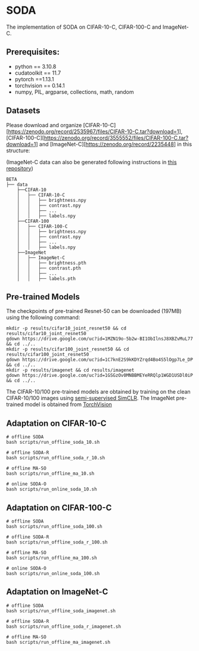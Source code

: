 # SODA

The implementation of SODA on CIFAR-10-C, CIFAR-100-C and ImageNet-C.

## Prerequisites:

- python == 3.10.8
- cudatoolkit == 11.7
- pytorch ==1.13.1
- torchvision == 0.14.1
- numpy, PIL, argparse, collections, math, random

## Datasets

Please download and organize [CIFAR-10-C][https://zenodo.org/record/2535967/files/CIFAR-10-C.tar?download=1], [CIFAR-100-C][https://zenodo.org/record/3555552/files/CIFAR-100-C.tar?download=1] and [ImageNet-C][https://zenodo.org/record/2235448] in this structure:

(ImageNet-C data can also be generated following instructions in [this repository](https://github.com/Gorilla-Lab-SCUT/TTAC/tree/master/imagenet))

```
BETA
├── data
    ├──CIFAR-10
    │   ├── CIFAR-10-C
    │   │   ├── brightness.npy
    │   │   ├── contrast.npy
    │   │   ├── ...
    │   │   ├── labels.npy
    ├──CIFAR-100
    │   ├── CIFAR-100-C
    │   │   ├── brightness.npy
    │   │   ├── contrast.npy
    │   │   ├── ...
    │   │   ├── labels.npy
    ├──ImageNet
    │   ├── ImageNet-C
    │   │   ├── brightness.pth
    │   │   ├── contrast.pth
    │   │   ├── ...
    │   │   ├── labels.pth
```

## Pre-trained Models

The checkpoints of pre-trained Resnet-50 can be downloaded (197MB) using the following command:

```
mkdir -p results/cifar10_joint_resnet50 && cd results/cifar10_joint_resnet50
gdown https://drive.google.com/uc?id=1MZN19o-5b2w-BI1ObIlnsJ8XBZvMuL77 && cd ../..
mkdir -p results/cifar100_joint_resnet50 && cd results/cifar100_joint_resnet50
gdown https://drive.google.com/uc?id=1C7knE2S9kKDYZrqd4Bo4S5lOgp7Le_DP && cd ../..
mkdir -p results/imagenet && cd results/imagenet
gdown https://drive.google.com/uc?id=1GSGzOv0MNBBMEYeRRQlp1WGD1USDl0iP && cd ../..
```

The CIFAR-10/100 pre-trained models are obtained by training on the clean CIFAR-10/100 images using [semi-supervised SimCLR](https://github.com/YuejiangLIU/semi-simclr). The ImageNet pre-trained model is obtained from [TorchVision](https://pytorch.org/vision/stable/models.html)

## Adaptation on CIFAR-10-C

```
# offline SODA
bash scripts/run_offline_soda_10.sh

# offline SODA-R
bash scripts/run_offline_soda_r_10.sh

# offline MA-SO
bash scripts/run_offline_ma_10.sh

# online SODA-O
bash scripts/run_online_soda_10.sh
```

## Adaptation on CIFAR-100-C

```
# offline SODA
bash scripts/run_offline_soda_100.sh

# offline SODA-R
bash scripts/run_offline_soda_r_100.sh

# offline MA-SO
bash scripts/run_offline_ma_100.sh

# online SODA-O
bash scripts/run_online_soda_100.sh
```

## Adaptation on ImageNet-C

```
# offline SODA
bash scripts/run_offline_soda_imagenet.sh

# offline SODA-R
bash scripts/run_offline_soda_r_imagenet.sh

# offline MA-SO
bash scripts/run_offline_ma_imagenet.sh
```

